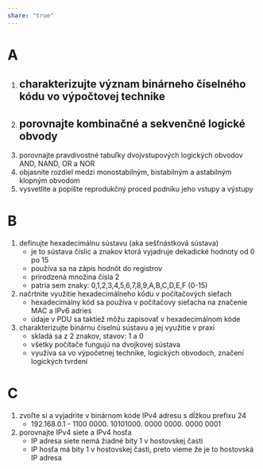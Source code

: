```yaml
---
share: "true"
---
```


# A
1. charakterizujte význam binárneho číselného kódu vo výpočtovej technike
	- 
2. porovnajte kombinačné a sekvenčné logické obvody
	- 
3. porovnajte pravdivostné tabuľky dvojvstupových logických obvodov AND, NAND, OR a NOR
4. objasnite rozdiel medzi monostabilným, bistabilným a astabilným klopným obvodom
5. vysvetlite a popíšte reprodukčný proced podniku jeho vstupy a výstupy
# B
1. definujte hexadecimálnu sústavu (aka sešťnástková sústava)
	- je to sústava číslic a znakov ktorá vyjadruje dekadické hodnoty od 0 po 15
	- používa sa na zápis hodnôt do registrov
	- prirodzená množina čísla 2
	- patria sem znaky: 0,1,2,3,4,5,6,7,8,9,A,B,C,D,E,F (0-15)
2. načrtnite využitie hexadecimálneho kódu v počítačových sieťach
	- hexadecimálny kód sa používa v počítačovy sieťacha na značenie MAC a IPv6 adries
	- údaje v PDU sa taktiež môžu zapisovať v hexadecimálnom kóde
3. charakterizujte binárnu číselnú sústavu a jej využitie v praxi
	 - skladá sa z 2 znakov, stavov: 1 a 0
	 - všetky počítače fungujú na dvojkovej sústava
	 - využíva sa vo výpočetnej technike, logických obvodoch, značení logických tvrdení
# C
1. zvoľte si a vyjadrite v binárnom kóde IPv4 adresu s dĺžkou prefixu 24
	- 192.168.0.1 - 1100 0000. 10101000. 0000 0000. 0000 0001
2. porovnajte IPv4 siete a IPv4 hosťa
	- IP adresa siete nemá žiadné bity 1 v hostovskej časti
	- IP hosťa má bity 1 v hostovskej časti, preto vieme že je to hostovská IP adresa